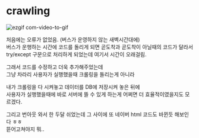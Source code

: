 # crawling

![ezgif com-video-to-gif](https://user-images.githubusercontent.com/99319638/218163659-770a6b42-bc51-430b-9753-1b7b6141a1e4.gif)

처음에는 오류가 없었음. (버스가 운영하지 않는 새벽시간대에) <br>
버스가 운행하는 시간에 코드를 돌리게 되면 곧도착과 곧도착이 아닐때의 코드가 달라서 <br>
try/except 구문으로 처리하게 되었는데 여기서 시간이 오래걸림. <br>

그래서 코드를 수정하고 더욱 추가해주었는데 <br>
그냥 차라리 사용자가 실행했을때 크롤링을 돌리는게 아니라 <br>

내가 크롤링을 다 시켜놓고 데이터를 DB에 저장시켜 놓은 뒤에 <br> 
사용자가 실행했을때에 바로 서버에 뜰 수 있게 하는게 어쩌면 더 효율적이였을지도 모르겠다. <br>

그리고 번아웃 와서 한 두달 쉬었는데 그 사이에 또 네이버 html 코드도 바뀐듯 해보인다 ㅎㅎ <br>
뜯어고쳐야지 뭐..
